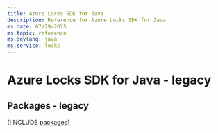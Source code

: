 ```yaml
---
title: Azure Locks SDK for Java
description: Reference for Azure Locks SDK for Java
ms.date: 07/29/2025
ms.topic: reference
ms.devlang: java
ms.service: locks
---
```

# Azure Locks SDK for Java - legacy
## Packages - legacy
[!INCLUDE [packages](locks-index.md)]